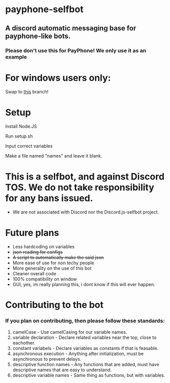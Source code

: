 # payphone-selfbot
## A discord automatic messaging base for payphone-like bots.
### Please don't use this for PayPhone! We only use it as an example

# For windows users only:
Swap to [this](https://github.com/3SSF/payphone-selfbot/tree/windows-dev) branch!

# Setup
Install Node.JS

Run setup.sh

Input correct variables

Make a file named "names" and leave it blank.

# This is a selfbot, and against Discord TOS. We do not take responsibility for any bans issued.
- We are not associated with Discord nor the Discord.js-selfbot project.

# Future plans
- Less hardcoding on variables
- ~~json reading for configs~~
- ~~A script to automatically make the said json~~
- More ease of use for non techy people
- More generality on the use of this bot
- Cleaner overall code
- 100% compatibility on window
- GUI, yes, im really planning this, i dont know if this will ever happen.

# Contributing to the bot
### If you plan on contributing, then please follow these standards:

1. camelCase - Use camelCasing for our variable names.
2. variable declaration - Declare related variables near the top, close to eachother.
3. constant variabels - Declare variables as constants if that is feasable.
4. asynchronous execution - Anything after initialization, must be asynchronous to prevent delays.
5. descriptive function names - Any functions that are added, must have descriptive names that are easy to understand.
6. descriptive variable names - Same thing as functions, but with variables.
